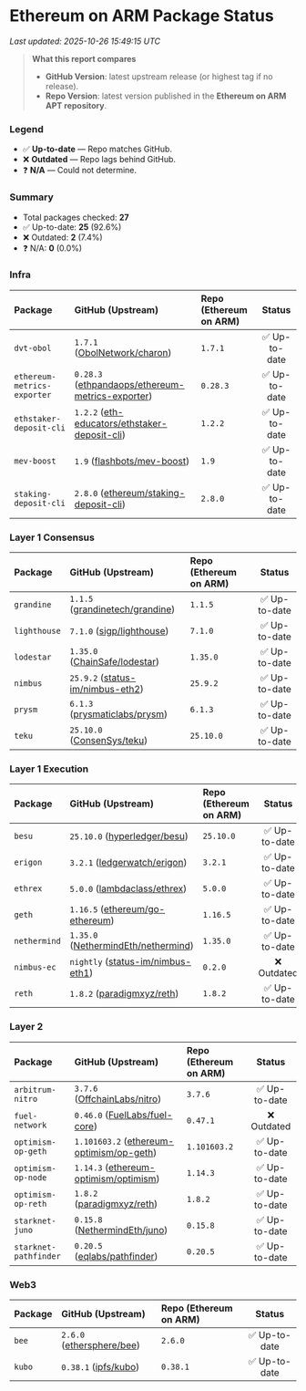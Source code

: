 # Ethereum on ARM Package Status

_Last updated: 2025-10-26 15:49:15 UTC_

> **What this report compares**
> - **GitHub Version**: latest upstream release (or highest tag if no release).
> - **Repo Version**: latest version published in the **Ethereum on ARM APT repository**.

### Legend
- ✅ **Up-to-date** — Repo matches GitHub.
- ❌ **Outdated** — Repo lags behind GitHub.
- ❓ **N/A** — Could not determine.

### Summary
- Total packages checked: **27**
- ✅ Up-to-date: **25** (92.6%)
- ❌ Outdated: **2** (7.4%)
- ❓ N/A: **0** (0.0%)

### Infra

| Package | GitHub (Upstream) | Repo (Ethereum on ARM) | Status |
|:--------|:-------------------|:------------------------|:------:|
| `dvt-obol` | `1.7.1` ([ObolNetwork/charon](https://github.com/ObolNetwork/charon)) | `1.7.1` | ✅ Up-to-date |
| `ethereum-metrics-exporter` | `0.28.3` ([ethpandaops/ethereum-metrics-exporter](https://github.com/ethpandaops/ethereum-metrics-exporter)) | `0.28.3` | ✅ Up-to-date |
| `ethstaker-deposit-cli` | `1.2.2` ([eth-educators/ethstaker-deposit-cli](https://github.com/eth-educators/ethstaker-deposit-cli)) | `1.2.2` | ✅ Up-to-date |
| `mev-boost` | `1.9` ([flashbots/mev-boost](https://github.com/flashbots/mev-boost)) | `1.9` | ✅ Up-to-date |
| `staking-deposit-cli` | `2.8.0` ([ethereum/staking-deposit-cli](https://github.com/ethereum/staking-deposit-cli)) | `2.8.0` | ✅ Up-to-date |
### Layer 1 Consensus

| Package | GitHub (Upstream) | Repo (Ethereum on ARM) | Status |
|:--------|:-------------------|:------------------------|:------:|
| `grandine` | `1.1.5` ([grandinetech/grandine](https://github.com/grandinetech/grandine)) | `1.1.5` | ✅ Up-to-date |
| `lighthouse` | `7.1.0` ([sigp/lighthouse](https://github.com/sigp/lighthouse)) | `7.1.0` | ✅ Up-to-date |
| `lodestar` | `1.35.0` ([ChainSafe/lodestar](https://github.com/ChainSafe/lodestar)) | `1.35.0` | ✅ Up-to-date |
| `nimbus` | `25.9.2` ([status-im/nimbus-eth2](https://github.com/status-im/nimbus-eth2)) | `25.9.2` | ✅ Up-to-date |
| `prysm` | `6.1.3` ([prysmaticlabs/prysm](https://github.com/prysmaticlabs/prysm)) | `6.1.3` | ✅ Up-to-date |
| `teku` | `25.10.0` ([ConsenSys/teku](https://github.com/ConsenSys/teku)) | `25.10.0` | ✅ Up-to-date |
### Layer 1 Execution

| Package | GitHub (Upstream) | Repo (Ethereum on ARM) | Status |
|:--------|:-------------------|:------------------------|:------:|
| `besu` | `25.10.0` ([hyperledger/besu](https://github.com/hyperledger/besu)) | `25.10.0` | ✅ Up-to-date |
| `erigon` | `3.2.1` ([ledgerwatch/erigon](https://github.com/ledgerwatch/erigon)) | `3.2.1` | ✅ Up-to-date |
| `ethrex` | `5.0.0` ([lambdaclass/ethrex](https://github.com/lambdaclass/ethrex)) | `5.0.0` | ✅ Up-to-date |
| `geth` | `1.16.5` ([ethereum/go-ethereum](https://github.com/ethereum/go-ethereum)) | `1.16.5` | ✅ Up-to-date |
| `nethermind` | `1.35.0` ([NethermindEth/nethermind](https://github.com/NethermindEth/nethermind)) | `1.35.0` | ✅ Up-to-date |
| `nimbus-ec` | `nightly` ([status-im/nimbus-eth1](https://github.com/status-im/nimbus-eth1)) | `0.2.0` | ❌ Outdated |
| `reth` | `1.8.2` ([paradigmxyz/reth](https://github.com/paradigmxyz/reth)) | `1.8.2` | ✅ Up-to-date |
### Layer 2

| Package | GitHub (Upstream) | Repo (Ethereum on ARM) | Status |
|:--------|:-------------------|:------------------------|:------:|
| `arbitrum-nitro` | `3.7.6` ([OffchainLabs/nitro](https://github.com/OffchainLabs/nitro)) | `3.7.6` | ✅ Up-to-date |
| `fuel-network` | `0.46.0` ([FuelLabs/fuel-core](https://github.com/FuelLabs/fuel-core)) | `0.47.1` | ❌ Outdated |
| `optimism-op-geth` | `1.101603.2` ([ethereum-optimism/op-geth](https://github.com/ethereum-optimism/op-geth)) | `1.101603.2` | ✅ Up-to-date |
| `optimism-op-node` | `1.14.3` ([ethereum-optimism/optimism](https://github.com/ethereum-optimism/optimism)) | `1.14.3` | ✅ Up-to-date |
| `optimism-op-reth` | `1.8.2` ([paradigmxyz/reth](https://github.com/paradigmxyz/reth)) | `1.8.2` | ✅ Up-to-date |
| `starknet-juno` | `0.15.8` ([NethermindEth/juno](https://github.com/NethermindEth/juno)) | `0.15.8` | ✅ Up-to-date |
| `starknet-pathfinder` | `0.20.5` ([eqlabs/pathfinder](https://github.com/eqlabs/pathfinder)) | `0.20.5` | ✅ Up-to-date |
### Web3

| Package | GitHub (Upstream) | Repo (Ethereum on ARM) | Status |
|:--------|:-------------------|:------------------------|:------:|
| `bee` | `2.6.0` ([ethersphere/bee](https://github.com/ethersphere/bee)) | `2.6.0` | ✅ Up-to-date |
| `kubo` | `0.38.1` ([ipfs/kubo](https://github.com/ipfs/kubo)) | `0.38.1` | ✅ Up-to-date |
